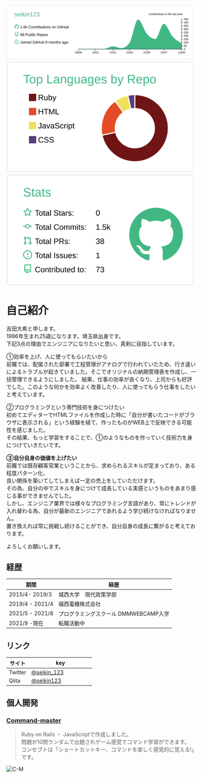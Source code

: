 [![](https://raw.githubusercontent.com/seikin123/seikin123/master/profile-summary-card-output/vue/0-profile-details.svg)](https://github.com/vn7n24fzkq/github-profile-summary-cards)
[![](https://raw.githubusercontent.com/seikin123/seikin123/master/profile-summary-card-output/vue/1-repos-per-language.svg)](https://github.com/vn7n24fzkq/github-profile-summary-cards) [![](https://raw.githubusercontent.com/seikin123/seikin123/master/profile-summary-card-output/vue/3-stats.svg)](https://github.com/vn7n24fzkq/github-profile-summary-cards)  

# 自己紹介  
吉田大希と申します。  
1996年生まれ25歳になります。埼玉県出身です。  
下記3点の理由でエンジニアになりたいと思い、真剣に目指しています。  

①効率を上げ、人に使ってもらいたいから  
前職では、配属された部署で工程管理がアナログで行われていたため、行き違いによるトラブルが起きていました。そこでオリジナルの納期管理表を作成し、一括管理できるようにしました。
結果、仕事の効率が良くなり、上司からも好評でした。このような何かを効率よく改善したり、人に使ってもらう仕事をしたいと考えています。  

②プログラミングという専門技術を身につけたい  
初めてエディターでHTMLファイルを作成した時に「自分が書いたコードがブラウザに表示される」という経験を経て、作ったものがWEB上で反映できる可能性を感じました。  
その結果、もっと学習をすることで、①のようなものを作っていく技術力を身につけていきたいです。  

**③自分自身の価値を上げたい**  
前職では既存顧客営業ということから、求められるスキルが定まっており、ある程度パターン化、  
良い関係を築いてしてしまえば一定の売上をしていただけます。  
その為、自分の中でスキルを身につけて成長している実感というものをあまり感じる事ができませんでした。  
しかし、エンジニア業界では様々なプログラミング言語があり、常にトレンドが入れ替わる為、自分が最新のエンジニアであれるよう学び続けなければなりません。  
置き換えれば常に挑戦し続けることができ、自分自身の成長に繋がると考えております。   

よろしくお願いします。  

## 経歴  
| 期間 | 経歴 　　　　　　　　　　　|
| --- | --- |
| 2015/4- 2019/3 | 城西大学　現代政策学部 |
| 2019/4 - 2021/4 | 福西電機株式会社 |
| 2021/5 - 2021/8 | プログラミングスクール DMMWEBCAMP入学 |
| 2021/9 -現在 | 転職活動中 |  

## リンク  
| サイト | key 　　　　　　　　　|
| --- | --- |
|  Twitter | [@seikin_123](https://twitter.com/PJQ5aZrSKpdFuQC) |
| Qiita | [@seikin123](https://qiita.com/seikin123) |  

## 個人開発  
### [Command-master](https://github.com/seikin123/Command_master_app#readme)
> Ruby on Rails ・ JavaScriptで作成しました。  
> 問題が10問ランダムで出題されゲーム感覚でコマンド学習ができます。  
> コンセプトは「ショートカットキー、コマンドを楽しく感覚的に覚える!」です。  
<img width="1439" alt="C-M" src="https://user-images.githubusercontent.com/76866582/132525252-ec9a5725-e50c-467d-b0b1-766f109f9e1a.png">


